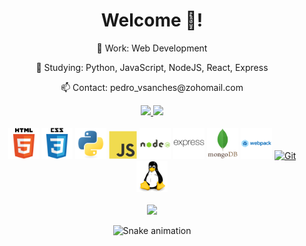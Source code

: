 <h1 align="center">Welcome 👋!</h1>
<div align="center">
  <p>🔭 Work: Web Development</p>
  <p>🌱 Studying: Python, JavaScript, NodeJS, React, Express</p>
  <p>📫 Contact: pedro_vsanches@zohomail.com</p>
</div>

<div align="center">
  <a href="https://github.com/pvsanches">
  <img height="180em" src="https://github-readme-stats.vercel.app/api?username=pvsanches&show_icons=true&theme=omni&include_all_commits=true&count_private=true"/>
  <img height="180em" src="https://github-readme-stats.vercel.app/api/top-langs/?username=pvsanches&layout=compact&langs_count=7&theme=omni"/>
</div>
  
<div style="display: inline_block" align="center"><br>
  <a href="https://www.w3.org/html/" rel="external" target="_blank"><img src="https://raw.githubusercontent.com/devicons/devicon/master/icons/html5/html5-original-wordmark.svg" alt="HTML" width="50"></a>
  <a href="https://www.w3.org/Style/CSS/" rel="external" target="_blank"><img src="https://raw.githubusercontent.com/devicons/devicon/master/icons/css3/css3-original-wordmark.svg" alt="CSS" width="50"></a>
  <a href="https://www.python.org/" rel="external" target="_blank"><img src="https://raw.githubusercontent.com/devicons/devicon/master/icons/python/python-original.svg" alt="Python" width="50"></a>
  <a href="https://www.ecma-international.org/" rel="external" target="_blank"><img src="https://raw.githubusercontent.com/devicons/devicon/master/icons/javascript/javascript-original.svg" alt="JavaScript" width="45"></a>
  <a href="https://nodejs.org/" rel="external" target="_blank"><img src="https://raw.githubusercontent.com/devicons/devicon/master/icons/nodejs/nodejs-original-wordmark.svg" alt="NodeJS" width="50"></a>
  <a href="https://expressjs.com/" rel="external" target="_blank"><img src="https://raw.githubusercontent.com/devicons/devicon/master/icons/express/express-original-wordmark.svg" alt="Express" width="50"></a>
  <a href="https://mongodb.com/" rel="external" target="_blank"><img src="https://raw.githubusercontent.com/devicons/devicon/master/icons/mongodb/mongodb-original-wordmark.svg" alt="MongoDB" width="50"></a>
  <a href="https://webpack.js.org/" rel="external" target="_blank"><img src="https://raw.githubusercontent.com/devicons/devicon/d00d0969292a6569d45b06d3f350f463a0107b0d/icons/webpack/webpack-original-wordmark.svg" alt="Webpack" width="50"></a>
  <a href="https://git-scm.com/" rel="external" target="_blank"><img src="https://www.vectorlogo.zone/logos/git-scm/git-scm-icon.svg" alt="Git" width="50"></a>
  <a href="https://www.linux.org/" rel="external" target="_blank"><img src="https://raw.githubusercontent.com/devicons/devicon/master/icons/linux/linux-original.svg" alt="Linux" width="50"></a>
  
</div><br>
  
<div align="center">
   <a href="#" target="_blank"><img src="https://img.shields.io/badge/-LinkedIn-%230077B5?style=for-the-badge&logo=linkedin&logoColor=white" target="_blank"></a>
  
   ![Snake animation](https://github.com/yanmada/yanmada/blob/output/github-contribution-grid-snake.svg)  
  
</div>
